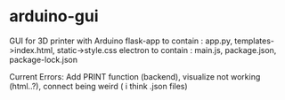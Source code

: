 # arduino-gui
GUI for 3D printer with Arduino
flask-app to contain : app.py, templates->index.html, static->style.css
electron to contain : main.js, package.json, package-lock.json

Current Errors: Add PRINT function (backend), visualize not working (html..?), connect being weird ( i think .json files)
